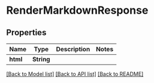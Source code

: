# RenderMarkdownResponse

## Properties

Name | Type | Description | Notes
------------ | ------------- | ------------- | -------------
**html** | **String** |  |

[[Back to Model list]](../README.md#documentation-for-models) [[Back to API list]](../README.md#documentation-for-api-endpoints) [[Back to README]](../README.md)


